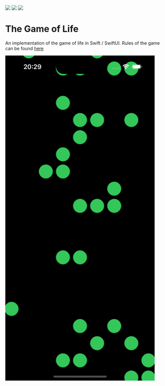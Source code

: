 ![](https://img.shields.io/badge/Swift-5.9-green.svg)
![](https://img.shields.io/badge/SwiftUI-blue.svg)
![](https://img.shields.io/badge/XCTest-green.svg)

# The Game of Life 

An implementation of the game of life in Swift / SwiftUI. Rules of the game can be found [here](https://en.wikipedia.org/wiki/Conway%27s_Game_of_Life)

![](https://github.com/fsaar/GameOfLife/blob/master/Assets/animated.gif)

